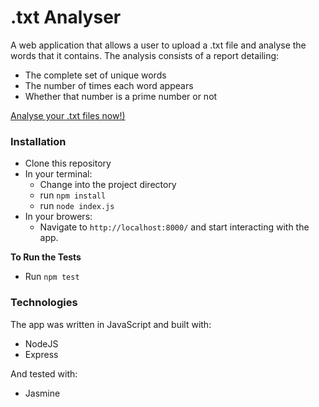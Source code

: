 # .txt Analyser

A web application that allows a user to upload a .txt file and analyse the words that it contains.
The analysis consists of a report detailing:
- The complete set of unique words
- The number of times each word appears
- Whether that number is a prime number or not

[Analyse your .txt files now!)](https://txt-analyser.herokuapp.com/)

### Installation

- Clone this repository
- In your terminal:
  - Change into the project directory
  - run `npm install`
  - run `node index.js`
- In your browers:
  - Navigate to `http://localhost:8000/` and start interacting with the app.

**To Run the Tests**

- Run `npm test`

### Technologies

The app was written in JavaScript and built with:

- NodeJS
- Express


And tested with:

- Jasmine
